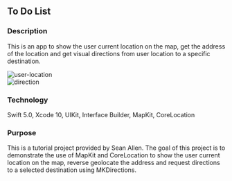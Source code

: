 ## To Do List

### Description

This is an app to show the user current location on the map, get the address of the location and get visual directions from user location to a specific destination.

![user-location](https://user-images.githubusercontent.com/44620966/55687985-17464580-5939-11e9-8e01-4470c6311fe7.png)  
![direction](https://user-images.githubusercontent.com/44620966/55687987-19100900-5939-11e9-9d6e-dee0e1fef010.png)

### Technology

Swift 5.0, Xcode 10, UIKit, Interface Builder, MapKit, CoreLocation

### Purpose

This is a tutorial project provided by Sean Allen. The goal of this project is to demonstrate the use of MapKit and CoreLocation to show the user current location on the map, reverse geolocate the address and request directions to a selected destination using MKDirections.

